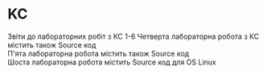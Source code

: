 # KC
Звіти до лабораторних робіт з КС 1-6
Четверта лабораторна робота з КС містить також Source код  
П'ята лабораторна робота містить також Source код  
Шоста лабораторна робота містить Source код для OS Linux

